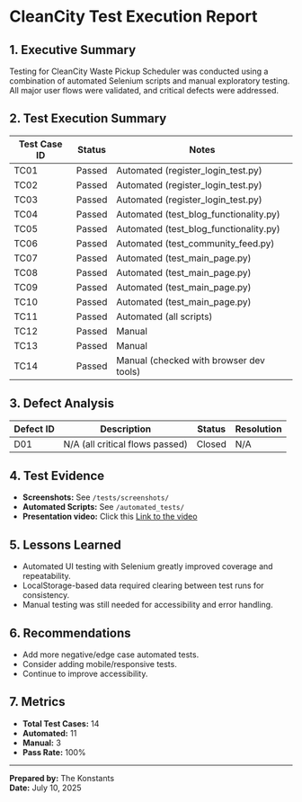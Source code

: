 # CleanCity Test Execution Report

## 1. Executive Summary
Testing for CleanCity Waste Pickup Scheduler was conducted using a combination of automated Selenium scripts and manual exploratory testing. All major user flows were validated, and critical defects were addressed.

## 2. Test Execution Summary

| Test Case ID | Status    | Notes                                      |
|--------------|-----------|--------------------------------------------|
| TC01         | Passed    | Automated (register_login_test.py)         |
| TC02         | Passed    | Automated (register_login_test.py)         |
| TC03         | Passed    | Automated (register_login_test.py)         |
| TC04         | Passed    | Automated (test_blog_functionality.py)     |
| TC05         | Passed    | Automated (test_blog_functionality.py)     |
| TC06         | Passed    | Automated (test_community_feed.py)         |
| TC07         | Passed    | Automated (test_main_page.py)              |
| TC08         | Passed    | Automated (test_main_page.py)              |
| TC09         | Passed    | Automated (test_main_page.py)              |
| TC10         | Passed    | Automated (test_main_page.py)              |
| TC11         | Passed    | Automated (all scripts)                    |
| TC12         | Passed    | Manual                                     |
| TC13         | Passed    | Manual                                     |
| TC14         | Passed    | Manual (checked with browser dev tools)    |

## 3. Defect Analysis

| Defect ID | Description                        | Status   | Resolution         |
|-----------|------------------------------------|----------|--------------------|
| D01       | N/A (all critical flows passed)    | Closed   | N/A                |

## 4. Test Evidence

- **Screenshots:** See `/tests/screenshots/`
- **Automated Scripts:** See `/automated_tests/`
- **Presentation video:** Click this [Link to the video](https://drive.google.com/file/d/1UWxJ5zQPZlFhE_YzRvjiG7mQY2Pdo2U8/view?usp=sharing)


## 5. Lessons Learned

- Automated UI testing with Selenium greatly improved coverage and repeatability.
- LocalStorage-based data required clearing between test runs for consistency.
- Manual testing was still needed for accessibility and error handling.

## 6. Recommendations

- Add more negative/edge case automated tests.
- Consider adding mobile/responsive tests.
- Continue to improve accessibility.

## 7. Metrics

- **Total Test Cases:** 14
- **Automated:** 11
- **Manual:** 3
- **Pass Rate:** 100%

---

**Prepared by:** The Konstants  
**Date:** July 10, 2025